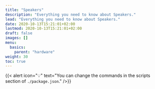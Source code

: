 ```yaml
---
title: "Speakers"
description: "Everything you need to know about Speakers."
lead: "Everything you need to know about Speakers."
date: 2020-10-13T15:21:01+02:00
lastmod: 2020-10-13T15:21:01+02:00
draft: false
images: []
menu:
  basics:
    parent: "hardware"
weight: 30
toc: true
---
```


{{< alert icon="💡" text="You can change the commands in the scripts section of `./package.json`." />}}